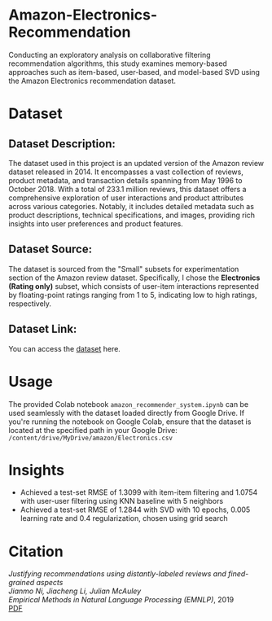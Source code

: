 # Amazon-Electronics-Recommendation
Conducting an exploratory analysis on collaborative filtering recommendation algorithms, this study examines memory-based approaches such as item-based, user-based, and model-based SVD using the Amazon Electronics recommendation dataset.

# Dataset 

## Dataset Description:

The dataset used in this project is an updated version of the Amazon review dataset released in 2014. It encompasses a vast collection of reviews, product metadata, and transaction details spanning from May 1996 to October 2018. With a total of 233.1 million reviews, this dataset offers a comprehensive exploration of user interactions and product attributes across various categories. Notably, it includes detailed metadata such as product descriptions, technical specifications, and images, providing rich insights into user preferences and product features.

## Dataset Source:

The dataset is sourced from the "Small" subsets for experimentation section of the Amazon review dataset. Specifically, I chose the **Electronics (Rating only)** subset, which consists of user-item interactions represented by floating-point ratings ranging from 1 to 5, indicating low to high ratings, respectively.

## Dataset Link:

You can access the [dataset](https://cseweb.ucsd.edu/~jmcauley/datasets/amazon_v2/) here.


# Usage

The provided Colab notebook `amazon_recommender_system.ipynb` can be used seamlessly with the dataset loaded directly from Google Drive. If you're running the notebook on Google Colab, ensure that the dataset is located at the specified path in your Google Drive: `/content/drive/MyDrive/amazon/Electronics.csv`

# Insights
* Achieved a test-set RMSE of 1.3099 with item-item filtering and 1.0754 with user-user filtering using KNN baseline with 5 neighbors
* Achieved a test-set RMSE of 1.2844 with SVD with 10 epochs, 0.005 learning rate and 0.4 regularization, chosen using grid search

  
# Citation

*Justifying recommendations using distantly-labeled reviews and fined-grained aspects*  
*Jianmo Ni, Jiacheng Li, Julian McAuley*  
*Empirical Methods in Natural Language Processing (EMNLP)*, 2019  
[PDF](https://cseweb.ucsd.edu/~jmcauley/pdfs/emnlp19a.pdf)

